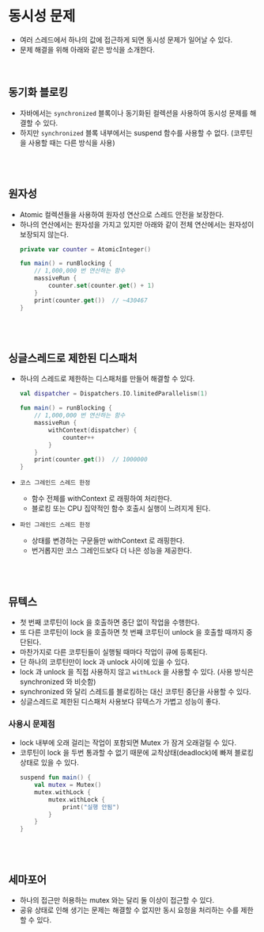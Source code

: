 # 동시성 문제
- 여러 스레드에서 하나의 값에 접근하게 되면 동시성 문제가 일어날 수 있다.
- 문제 해결을 위해 아래와 같은 방식을 소개한다.

</br>

## 동기화 블로킹
- 자바에서는 `synchronized` 블록이나 동기화된 컬렉션을 사용하여 동시성 문제를 해결할 수 있다.
- 하지만 `synchronized` 블록 내부에서는 suspend 함수를 사용할 수 없다. (코루틴을 사용할 때는 다른 방식을 사용)

</br></br>

## 원자성
- Atomic 컬렉션들을 사용하여 원자성 연산으로 스레드 안전을 보장한다.
- 하나의 연산에서는 원자성을 가지고 있지만 아래와 같이 전체 연산에서는 원자성이 보장되지 않는다.
  ```kotlin
  private var counter = AtomicInteger()

  fun main() = runBlocking {
      // 1,000,000 번 연산하는 함수
      massiveRun {  
          counter.set(counter.get() + 1)
      }
      print(counter.get())  // ~430467
  }
  ```

</br></br>

## 싱글스레드로 제한된 디스패처
- 하나의 스레드로 제한하는 디스패처를 만들어 해결할 수 있다.
  ```kotlin
  val dispatcher = Dispatchers.IO.limitedParallelism(1)

  fun main() = runBlocking {
      // 1,000,000 번 연산하는 함수
      massiveRun {
          withContext(dispatcher) {
              counter++
          }
      }
      print(counter.get())  // 1000000
  }
  ```
- `코스 그레인드 스레드 한정`
  - 함수 전체를 withContext 로 래핑하여 처리한다.
  - 블로킹 또는 CPU 집약적인 함수 호출시 실행이 느려지게 된다.
    
- `파인 그레인드 스레드 한정`
  - 상태를 변경하는 구문들만 withContext 로 래핑한다.
  - 번거롭지만 코스 그레인드보다 더 나은 성능을 제공한다.

</br></br>

## 뮤텍스
- 첫 번째 코루틴이 lock 을 호출하면 중단 없이 작업을 수행한다.
- 또 다른 코루틴이 lock 을 호출하면 첫 번째 코루틴이 unlock 을 호출할 때까지 중단된다.
- 마찬가지로 다른 코루틴들이 실행될 때마다 작업이 큐에 등록된다.
- 단 하나의 코루틴만이 lock 과 unlock 사이에 있을 수 있다.
- lock 과 unlock 을 직접 사용하지 않고 `withLock` 을 사용할 수 있다. (사용 방식은 synchronized 와 비슷함)
- synchronized 와 달리 스레드를 블로킹하는 대신 코루틴 중단을 사용할 수 있다.
- 싱글스레드로 제한된 디스패처 사용보다 뮤텍스가 가볍고 성능이 좋다.

### 사용시 문제점
- lock 내부에 오래 걸리는 작업이 포함되면 Mutex 가 잠겨 오래걸릴 수 있다.
- 코루틴이 lock 을 두번 통과할 수 없기 때문에 교착상태(deadlock)에 빠져 블로킹 상태로 있을 수 있다.
  ```Kotlin
  suspend fun main() {
      val mutex = Mutex()
      mutex.withLock {
          mutex.withLock {
              print("실행 안됨")
          }
      }
  }
  ```

</br></br>

## 세마포어
- 하나의 접근만 허용하는 mutex 와는 달리 둘 이상이 접근할 수 있다.
- 공유 상태로 인해 생기는 문제는 해결할 수 없지만 동시 요청을 처리하는 수를 제한할 수 있다.
